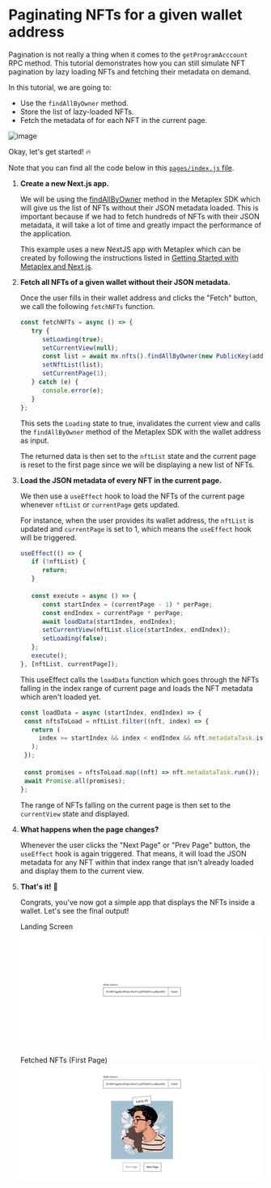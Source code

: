 # Paginating NFTs for a given wallet address

Pagination is not really a thing when it comes to the `getProgramAcccount` RPC method. This tutorial demonstrates how you can still simulate NFT pagination by lazy loading NFTs and fetching their metadata on demand.

In this tutorial, we are going to:
- Use the `findAllByOwner` method.
- Store the list of lazy-loaded NFTs.
- Fetch the metadata of for each NFT in the current page.

![image](https://user-images.githubusercontent.com/56197821/176737427-43df0aca-6ea9-443f-b9e9-718bdb654ab4.png)

Okay, let's get started! 🔥

Note that you can find all the code below in this [`pages/index.js` file](./pages/index.js).

1. **Create a new Next.js app.**
   
   We will be using the [findAllByOwner](https://github.com/metaplex-foundation/js#findallbyowner) method in the Metaplex SDK which will give us the list of NFTs without their JSON metadata loaded. This is important because if we had to fetch hundreds of NFTs with their JSON metadata, it will take a lot of time and greatly impact the performance of the application.

   This example uses a new NextJS app with Metaplex which can be created by following the instructions listed in [Getting Started with Metaplex and Next.js](../getting-started-nextjs).

2. **Fetch all NFTs of a given wallet without their JSON metadata.**
   
   Once the user fills in their wallet address and clicks the "Fetch" button, we call the following `fetchNFTs` function.

   ```js
   const fetchNFTs = async () => {
      try {
         setLoading(true);
         setCurrentView(null);
         const list = await mx.nfts().findAllByOwner(new PublicKey(address));
         setNftList(list);
         setCurrentPage(1);
      } catch (e) {
         console.error(e);
      }
   };
   ```
   This sets the `Loading` state to true, invalidates the current view and calls the `findAllByOwner` method of the Metaplex SDK with the wallet address as input.

   The returned data is then set to the `nftList` state and the current page is reset to the first page since we will be displaying a new list of NFTs.

3. **Load the JSON metadata of every NFT in the current page.**
   
   We then use a `useEffect` hook to load the NFTs of the current page whenever `nftList` or `currentPage` gets updated.
   
   For instance, when the user provides its wallet address, the `nftList` is updated and `currentPage` is set to 1, which means the `useEffect` hook will be triggered.

   ```js
   useEffect(() => {
      if (!nftList) {
         return;
      }

      const execute = async () => {
         const startIndex = (currentPage - 1) * perPage;
         const endIndex = currentPage * perPage;
         await loadData(startIndex, endIndex);
         setCurrentView(nftList.slice(startIndex, endIndex));
         setLoading(false);
      };
      execute();
   }, [nftList, currentPage]);
   ```

   This useEffect calls the `loadData` function which goes through the NFTs falling in the index range of current page and loads the NFT metadata which aren't loaded yet.

   ```js
   const loadData = async (startIndex, endIndex) => {
    const nftsToLoad = nftList.filter((nft, index) => {
      return (
        index >= startIndex && index < endIndex && nft.metadataTask.isPending()
      );
    });

    const promises = nftsToLoad.map((nft) => nft.metadataTask.run());
    await Promise.all(promises);
   };
   ```

   The range of NFTs falling on the current page is then set to the `currentView` state and displayed.

4. **What happens when the page changes?**
   
   Whenever the user clicks the "Next Page" or "Prev Page" button, the `useEffect` hook is again triggered. That means, it will load the JSON metadata for any NFT within that index range that isn't already loaded and display them to the current view.

5. **That's it!** 🎉
   
   Congrats, you've now got a simple app that displays the NFTs inside a wallet. Let's see the final output!

   Landing Screen
   ![image](./output1.png)

   Fetched NFTs (First Page)
   ![image](./output2.png)

